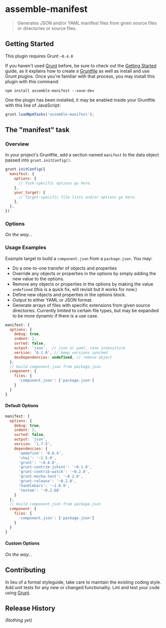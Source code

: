 # assemble-manifest

> Generates JSON and/or YAML manifest files from given source files or directories or source files.

## Getting Started
This plugin requires Grunt `~0.4.0`

If you haven't used [Grunt](http://gruntjs.com/) before, be sure to check out the [Getting Started](http://gruntjs.com/getting-started) guide, as it explains how to create a [Gruntfile](http://gruntjs.com/sample-gruntfile) as well as install and use Grunt plugins. Once you're familiar with that process, you may install this plugin with this command:

```shell
npm install assemble-manifest --save-dev
```

One the plugin has been installed, it may be enabled inside your Gruntfile with this line of JavaScript:

```js
grunt.loadNpmTasks('assemble-manifest');
```

## The "manifest" task

### Overview
In your project's Gruntfile, add a section named `manifest` to the data object passed into `grunt.initConfig()`.

```js
grunt.initConfig({
  manifest: {
    options: {
      // Task-specific options go here.
    },
    your_target: {
      // Target-specific file lists and/or options go here.
    },
  },
})
```

### Options
_On the way..._

### Usage Examples

Example target to build a `component.json` from a `package.json`. You may: 

 * Do a one-to-one transfer of objects and properties
 * Override any objects or properties in the options by simply adding the new value to the options. 
 * Remove any objects or properties in the options by making the value `undefined` (this is a quick fix, will revisit but it works for now.)
 * Define new objects and properties in the options block.
 * Output to either YAML or JSON format.
 * Generate arrays of files with specific extensions from given source directories. Currently limited to certain file types, but may be expanded to be more dynamic if there is a use case. 

``` js
manifest: {
  options: {
    debug: true,
    indent: 2,
    sorted: false,
    output: 'json',  // json or yaml, case insensitive
    version: '0.1.0', // keep versions synched
    devDependencies: undefined, // remove object
  },
  // build component.json from package.json
  component: {
    files: {
      'component.json': ['package.json']
    }
  }
}
```

#### Default Options

``` js
manifest: {
  options: {
    debug: true,
    indent: 2,
    sorted: false,
    output: 'json',
    version: '1.7.5',
    dependencies: {
      'amdefine': '0.0.4',
      'chai': '~1.5.0',
      'grunt': '~0.4.0',
      'grunt-contrib-jshint': '~0.1.0',
      'grunt-contrib-watch': '~0.2.0',
      'grunt-mocha-test': '~0.2.0',
      'grunt-release': '~0.2.0',
      'handlebars': '~1.0.9',
      'testem': '~0.2.68'
    }
  },
  // build component.json from package.json
  component: {
    files: {
      'component.json': ['package.json']
    }
  }
}
```

#### Custom Options
_On the way..._


## Contributing
In lieu of a formal styleguide, take care to maintain the existing coding style. Add unit tests for any new or changed functionality. Lint and test your code using [Grunt](http://gruntjs.com/).

## Release History
_(Nothing yet)_
